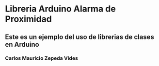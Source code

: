 # Libreria Arduino Alarma de Proximidad
## Este es un ejemplo del uso de librerias de clases en Arduino


### Carlos Mauricio Zepeda Vides